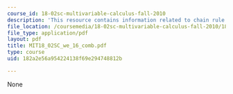 ```yaml
---
course_id: 18-02sc-multivariable-calculus-fall-2010
description: 'This resource contains information related to chain rule with more variables. '
file_location: /coursemedia/18-02sc-multivariable-calculus-fall-2010/182a2e56a954224138f69e294748812b_MIT18_02SC_we_16_comb.pdf
file_type: application/pdf
layout: pdf
title: MIT18_02SC_we_16_comb.pdf
type: course
uid: 182a2e56a954224138f69e294748812b

---
```

None